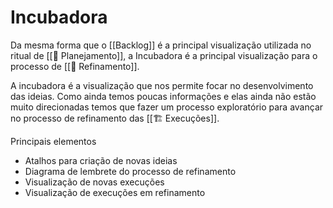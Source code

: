 # Incubadora

Da mesma forma que o [[Backlog]] é a principal visualização utilizada no ritual de [[📆 Planejamento]], a Incubadora é a principal visualização para o processo de [[🔬 Refinamento]].

A incubadora é a visualização que nos permite focar no desenvolvimento das ideias. Como ainda temos poucas informações e elas ainda não estão muito direcionadas temos que fazer um processo exploratório para avançar no processo de refinamento das [[🏗️ Execuções]].

Principais elementos

- Atalhos para criação de novas ideias
- Diagrama de lembrete do processo de refinamento
- Visualização de novas execuções
- Visualização de execuções em refinamento